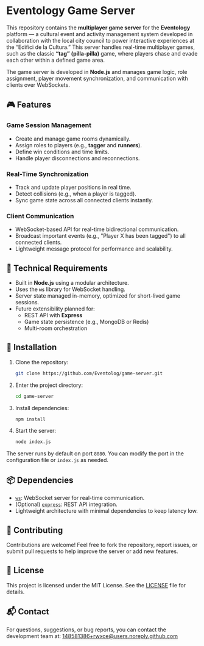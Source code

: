 # Eventology Game Server

This repository contains the **multiplayer game server** for the **Eventology** platform — a cultural event and activity management system developed in collaboration with the local city council to power interactive experiences at the “Edifici de la Cultura.” This server handles real-time multiplayer games, such as the classic **“tag” (pilla-pilla)** game, where players chase and evade each other within a defined game area.

The game server is developed in **Node.js** and manages game logic, role assignment, player movement synchronization, and communication with clients over WebSockets.

## 🎮 Features

### **Game Session Management**
- Create and manage game rooms dynamically.
- Assign roles to players (e.g., **tagger** and **runners**).
- Define win conditions and time limits.
- Handle player disconnections and reconnections.

### **Real-Time Synchronization**
- Track and update player positions in real time.
- Detect collisions (e.g., when a player is tagged).
- Sync game state across all connected clients instantly.

### **Client Communication**
- WebSocket-based API for real-time bidirectional communication.
- Broadcast important events (e.g., "Player X has been tagged") to all connected clients.
- Lightweight message protocol for performance and scalability.

## 🧱 Technical Requirements

- Built in **Node.js** using a modular architecture.
- Uses the **`ws`** library for WebSocket handling.
- Server state managed in-memory, optimized for short-lived game sessions.
- Future extensibility planned for:
  - REST API with **Express**
  - Game state persistence (e.g., MongoDB or Redis)
  - Multi-room orchestration

## 🚀 Installation

1. Clone the repository:
   ```bash
   git clone https://github.com/Eventolog/game-server.git
   ```

2. Enter the project directory:
   ```bash
   cd game-server
   ```

3. Install dependencies:
   ```bash
   npm install
   ```

4. Start the server:
   ```bash
   node index.js
   ```

The server runs by default on port `8080`. You can modify the port in the configuration file or `index.js` as needed.

## 📦 Dependencies

- [`ws`](https://github.com/websockets/ws): WebSocket server for real-time communication.
- (Optional) [`express`](https://expressjs.com/): REST API integration.
- Lightweight architecture with minimal dependencies to keep latency low.

## 👥 Contributing

Contributions are welcome! Feel free to fork the repository, report issues, or submit pull requests to help improve the server or add new features.

## 📄 License

This project is licensed under the MIT License. See the [LICENSE](LICENSE) file for details.

## 📬 Contact

For questions, suggestions, or bug reports, you can contact the development team at:  [148581386+rwxce@users.noreply.github.com](mailto:148581386+rwxce@users.noreply.github.com)

